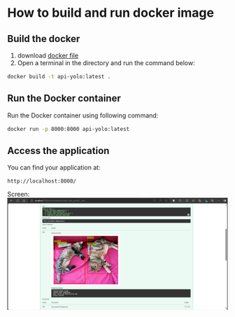 # How to build and run docker image

## Build the docker
1. download [docker file](https://github.com/Sviatoslav1886/Data_science_2023/blob/main/homework_lesson_34/Docker/Dockerfile)
2. Open a terminal in the directory and run the command below:
```bash
docker build -t api-yolo:latest .
```
## Run the Docker container
Run the Docker container using following command:
```bash
docker run -p 8000:8000 api-yolo:latest
```
## Access the application
You can find your application at:
```https
http://localhost:8000/
```

Screen:
![Screenshot](https://github.com/Sviatoslav1886/Data_science_2023/blob/main/homework_lesson_34/Docker/screen.That.jpg)
